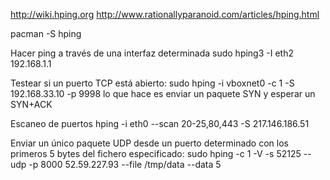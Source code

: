http://wiki.hping.org
http://www.rationallyparanoid.com/articles/hping.html

pacman -S hping

Hacer ping a través de una interfaz determinada
sudo hping3 -I eth2 192.168.1.1

Testear si un puerto TCP está abierto:
sudo hping -i vboxnet0 -c 1 -S 192.168.33.10 -p 9998
  lo que hace es enviar un paquete SYN y esperar un SYN+ACK

Escaneo de puertos
hping -i eth0 --scan 20-25,80,443 -S 217.146.186.51

Enviar un único paquete UDP desde un puerto determinado con los primeros 5 bytes del fichero especificado:
sudo hping -c 1 -V -s 52125 --udp -p 8000 52.59.227.93 --file /tmp/data --data 5
